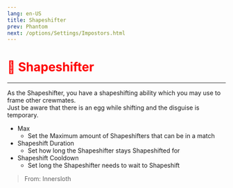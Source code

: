 ```yaml
---
lang: en-US
title: Shapeshifter
prev: Phantom
next: /options/Settings/Impostors.html
---
```


# <font color="red">👥 <b>Shapeshifter</b></font> <Badge text="Vanilla" type="tip" vertical="middle"/>
---

As the Shapeshifter, you have a shapeshifting ability which you may use to frame other crewmates.<br>
Just be aware that there is an egg while shifting and the disguise is temporary.
* Max
  * Set the Maximum amount of Shapeshifters that can be in a match
* Shapeshift Duration
  * Set how long the Shapeshifter stays Shapeshifted for
* Shapeshift Cooldown
  * Set long the Shapeshifter needs to wait to Shapeshift

> From: Innersloth